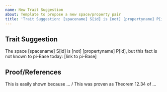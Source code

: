 ```yaml
---
name: New Trait Suggestion
about: Template to propose a new space/property pair
title: 'Trait Suggestion: [spacename] S[id] is [not] [propertyname] P[id]'
---
```


<!-- Modify the below template for your trait suggestion: -->

## Trait Suggestion

The space [spacename] S[id] is [not] [propertyname] P[id], but this fact is not known to pi-Base today:
[link to pi-Base]

## Proof/References

This is easily shown because ... / This was proven as Theorem 12.34 of ...
